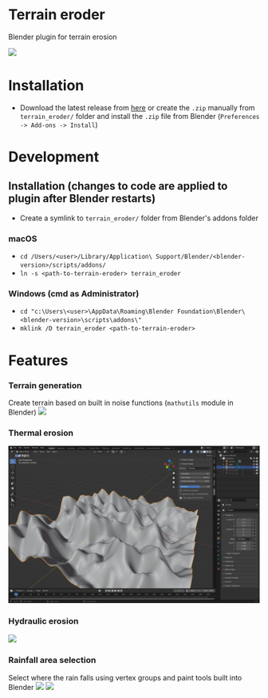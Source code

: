 # Terrain eroder
Blender plugin for terrain erosion

<img src="https://github.com/petak5/BP/blob/master/resources/screenshot_hydraulic_erosion.png?raw=true">

# Installation
- Download the latest release from [here](https://github.com/petak5/BP/releases/) or create the `.zip` manually from `terrain_eroder/` folder and install the `.zip` file from Blender (`Preferences -> Add-ons -> Install`)

# Development
## Installation (changes to code are applied to plugin after Blender restarts)
- Create a symlink to `terrain_eroder/` folder from Blender's addons folder
### macOS
- `cd /Users/<user>/Library/Application\ Support/Blender/<blender-version>/scripts/addons/`
- `ln -s <path-to-terrain-eroder> terrain_eroder`
### Windows (cmd as Administrator)
- `cd "c:\Users\<user>\AppData\Roaming\Blender Foundation\Blender\<blender-version>\scripts\addons\"`
- `mklink /D terrain_eroder <path-to-terrain-eroder>`

# Features
### Terrain generation
Create terrain based on built in noise functions (`mathutils` module in Blender)
<img src="https://github.com/petak5/BP/blob/master/resources/screenshot_generated_terrain.png?raw=true">

### Thermal erosion
<img src="https://github.com/petak5/BP/blob/master/resources/screenshot_thermal_erosion.png?raw=true">

### Hydraulic erosion
<img src="https://github.com/petak5/BP/blob/master/resources/screenshot_hydraulic_erosion.png?raw=true">

### Rainfall area selection
Select where the rain falls using vertex groups and paint tools built into Blender
<img src="https://github.com/petak5/BP/blob/master/resources/screenshot_vertex_group_paint.png?raw=true">
<img src="https://github.com/petak5/BP/blob/master/resources/screenshot_hydraulic_erosion_vertex_group.png?raw=true">